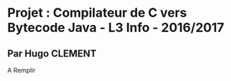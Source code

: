 # Projet : Compilateur de C vers Bytecode Java - L3 Info - 2016/2017
## Par Hugo CLEMENT

A Remplir
